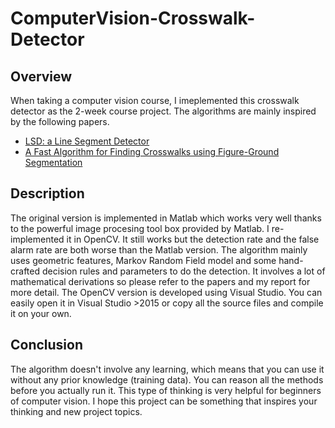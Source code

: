 # ComputerVision-Crosswalk-Detector

## Overview
When taking a computer vision course, I imeplemented this crosswalk detector as the 2-week course project. The algorithms are mainly inspired by the following papers.

* [LSD: a Line Segment Detector](www.ipol.im/pub/art/2012/gjmr-lsd/article.pdf)
* [A Fast Algorithm for Finding Crosswalks using Figure-Ground Segmentation](https://pdfs.semanticscholar.org/6670/dca87158f80ababe298a481e5b6db68b5d34.pdf)

## Description
The original version is implemented in Matlab which works very well thanks to the powerful image procesing tool box provided by Matlab. I re-implemented it in OpenCV. It still works but the detection rate and the false alarm rate are both worse than the Matlab version. The algorithm mainly uses geometric features, Markov Random Field model and some hand-crafted decision rules and parameters to do the detection. It involves a lot of mathematical derivations so please refer to the papers and my report for more detail. The OpenCV version is developed using Visual Studio. You can easily open it in Visual Studio >2015 or copy all the source files and compile it on your own.

## Conclusion
The algorithm doesn't involve any learning, which means that you can use it without any prior knowledge (training data). You can reason all the methods before you actually run it. This type of thinking is very helpful for beginners of computer vision. I hope this project can be something that inspires your thinking and new project topics.
